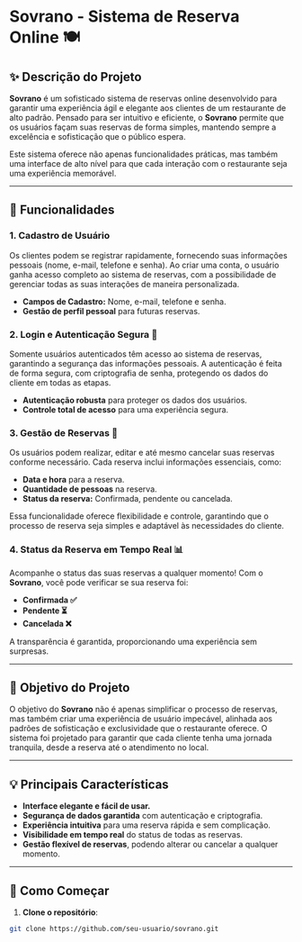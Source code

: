 # Sovrano - Sistema de Reserva Online 🍽️

## ✨ **Descrição do Projeto**

**Sovrano** é um sofisticado sistema de reservas online desenvolvido para garantir uma experiência ágil e elegante aos clientes de um restaurante de alto padrão. Pensado para ser intuitivo e eficiente, o **Sovrano** permite que os usuários façam suas reservas de forma simples, mantendo sempre a excelência e sofisticação que o público espera.

Este sistema oferece não apenas funcionalidades práticas, mas também uma interface de alto nível para que cada interação com o restaurante seja uma experiência memorável.

---

## 🚀 **Funcionalidades**

### 1. **Cadastro de Usuário**
Os clientes podem se registrar rapidamente, fornecendo suas informações pessoais (nome, e-mail, telefone e senha). Ao criar uma conta, o usuário ganha acesso completo ao sistema de reservas, com a possibilidade de gerenciar todas as suas interações de maneira personalizada.

- **Campos de Cadastro:** Nome, e-mail, telefone e senha.
- **Gestão de perfil pessoal** para futuras reservas.

### 2. **Login e Autenticação Segura 🔐**
Somente usuários autenticados têm acesso ao sistema de reservas, garantindo a segurança das informações pessoais. A autenticação é feita de forma segura, com criptografia de senha, protegendo os dados do cliente em todas as etapas.

- **Autenticação robusta** para proteger os dados dos usuários.
- **Controle total de acesso** para uma experiência segura.

### 3. **Gestão de Reservas 📅**
Os usuários podem realizar, editar e até mesmo cancelar suas reservas conforme necessário. Cada reserva inclui informações essenciais, como:

- **Data e hora** para a reserva.
- **Quantidade de pessoas** na reserva.
- **Status da reserva:** Confirmada, pendente ou cancelada.

Essa funcionalidade oferece flexibilidade e controle, garantindo que o processo de reserva seja simples e adaptável às necessidades do cliente.

### 4. **Status da Reserva em Tempo Real 📊**
Acompanhe o status das suas reservas a qualquer momento! Com o **Sovrano**, você pode verificar se sua reserva foi:

- **Confirmada ✅**
- **Pendente ⏳**
- **Cancelada ❌**

A transparência é garantida, proporcionando uma experiência sem surpresas.

---

## 🎯 **Objetivo do Projeto**

O objetivo do **Sovrano** não é apenas simplificar o processo de reservas, mas também criar uma experiência de usuário impecável, alinhada aos padrões de sofisticação e exclusividade que o restaurante oferece. O sistema foi projetado para garantir que cada cliente tenha uma jornada tranquila, desde a reserva até o atendimento no local.

---

## 💡 **Principais Características**

- **Interface elegante e fácil de usar.**
- **Segurança de dados garantida** com autenticação e criptografia.
- **Experiência intuitiva** para uma reserva rápida e sem complicação.
- **Visibilidade em tempo real** do status de todas as reservas.
- **Gestão flexível de reservas**, podendo alterar ou cancelar a qualquer momento.

---

## 📱 **Como Começar**

1. **Clone o repositório**:

```bash
git clone https://github.com/seu-usuario/sovrano.git
